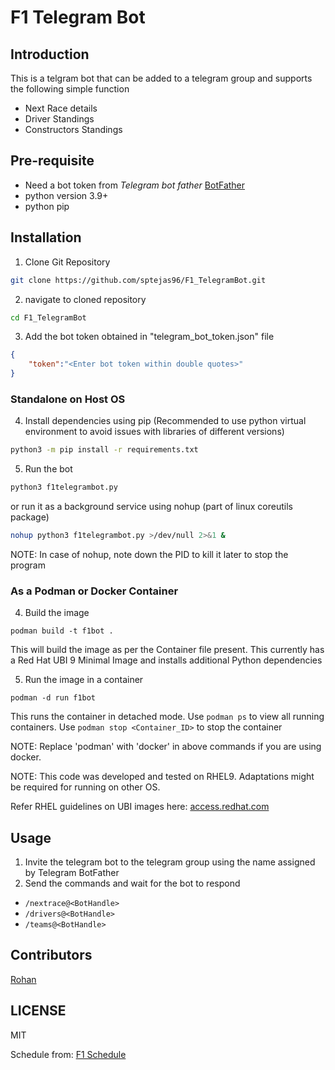 # F1 Telegram Bot

## Introduction
This is a telgram bot that can be added to a telegram group and supports the following simple function
- Next Race details
- Driver Standings
- Constructors Standings

## Pre-requisite
- Need a bot token from _Telegram bot father_ [BotFather](https://core.telegram.org/bots/features#botfather)
- python version 3.9+
- python pip

## Installation
1. Clone Git Repository
```sh
git clone https://github.com/sptejas96/F1_TelegramBot.git
```
2. navigate to cloned repository 
```sh
cd F1_TelegramBot
```
3. Add the bot token obtained in "telegram_bot_token.json" file
```json
{
    "token":"<Enter bot token within double quotes>"
}
```
### Standalone on Host OS
4. Install dependencies using pip (Recommended to use python virtual environment to avoid issues with libraries of different versions)
```sh
python3 -m pip install -r requirements.txt
```
5. Run the bot 
```sh
python3 f1telegrambot.py
```
or run it as a background service using nohup (part of linux coreutils package)
```sh
nohup python3 f1telegrambot.py >/dev/null 2>&1 &
```
NOTE: In case of nohup, note down the PID to kill it later to stop the program

### As a Podman or Docker Container
4. Build the image
```
podman build -t f1bot .
```
This will build the image as per the Container file present.
This currently has a Red Hat UBI 9 Minimal Image and installs additional Python dependencies

5. Run the image in a container
```
podman -d run f1bot
```
This runs the container in detached mode.
Use ```podman ps``` to view all running containers.
Use ```podman stop <Container_ID>``` to stop the container

NOTE: Replace 'podman' with 'docker' in above commands if you are using docker.

NOTE: This code was developed and tested on RHEL9. Adaptations might be required for running on other OS.

Refer RHEL guidelines on UBI images here: [access.redhat.com](https://access.redhat.com/documentation/en-us/red_hat_enterprise_linux/8/html-single/building_running_and_managing_containers/index#con_understanding-the-ubi-standard-images_assembly_types-of-container-images)

## Usage
1. Invite the telegram bot to the telegram group using the name assigned by Telegram BotFather
2. Send the commands and wait for the bot to respond
* ```/nextrace@<BotHandle>```
* ```/drivers@<BotHandle>```
* ```/teams@<BotHandle>```

## Contributors
[Rohan](https://github.com/rohandesai-028)

## LICENSE
MIT

Schedule from: [F1 Schedule](https://github.com/sportstimes/f1/tree/main/_db/f1)